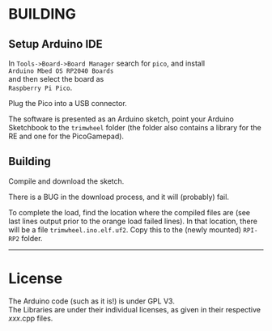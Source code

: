 
BUILDING
========

Setup Arduino IDE
-----------------
   
In `Tools->Board->Board Manager` search for `pico`, and install  
`Arduino Mbed OS RP2040 Boards`  
and then select the board as  
`Raspberry Pi Pico`.
   
Plug the Pico into a USB connector.
   
The software is presented as an Arduino sketch, point your Arduino Sketchbook to the `trimwheel` folder (the folder also contains a library for the RE and one for the PicoGamepad).  
 
Building
----------
 
Compile and download the sketch.

There is a BUG in the download process, 
and it will (probably) fail.

To complete the load, find the location where
the compiled files are (see last lines output prior to the orange load failed
lines). In that location, there will be a file `trimwheel.ino.elf.uf2`. Copy this
to the (newly mounted) `RPI-RP2` folder.
   
   
---

License
=======

The Arduino code (such as it is!) is under GPL V3.  
The Libraries are under their individual licenses, as given in their respective _xxx_.cpp files.

